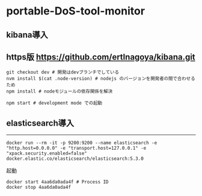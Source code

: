 # portable-DoS-tool-monitor

## kibana導入   
https版 https://github.com/ertlnagoya/kibana.git   
----
```git clone git@github.com:ertlnagoya/kibana.git # ssh版推奨   
git checkout dev # 開発はdevブランチでしている   
nvm install $(cat .node-version) # nodejs のバージョンを開発者の間で合わせるため   
npm install # nodeモジュールの依存関係を解決   
```

```   
npm start # development mode での起動   
```

## elasticsearch導入   
----
```docker pull docker.elastic.co/elasticsearch/elasticsearch:5.3.0   
docker run --rm -it -p 9200:9200 --name elasticsearch -e "http.host=0.0.0.0" -e "transport.host=127.0.0.1" -e    "xpack.security.enabled=false" docker.elastic.co/elasticsearch/elasticsearch:5.3.0   
```

起動   
```docker ps -a   
docker start 4aa6da0ada4f # Process ID  
docker stop 4aa6da0ada4f  
``` 
